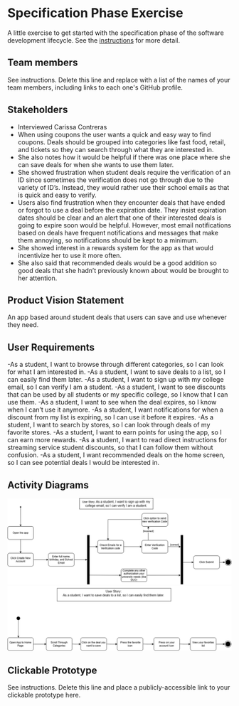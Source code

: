 # Specification Phase Exercise

A little exercise to get started with the specification phase of the software development lifecycle. See the [instructions](instructions.md) for more detail.

## Team members

See instructions. Delete this line and replace with a list of the names of your team members, including links to each one's GitHub profile.

## Stakeholders

- Interviewed Carissa Contreras
- When using coupons the user wants a quick and easy way to find coupons. Deals should be grouped into categories like fast food, retail, and tickets so they can search through what they are interested in. 
- She also notes how it would be helpful if there was one place where she can save deals 
for when she wants to use them later. 
- She showed frustration when student deals require the verification of an ID since sometimes the verification does not go through due to the variety of ID’s. Instead, they would rather use their school emails as that is quick and easy to verify. 
- Users also find frustration when they encounter deals that have ended or forgot to use a deal before the expiration date. They insist expiration dates should be clear and an alert that one of their interested deals is going to expire soon would be helpful. However, most email notifications based on deals have frequent notifications and messages that make them annoying, so notifications should be kept to a minimum.
- She showed interest in a rewards system for the app as that would incentivize her to use it more often. 
- She also said that recommended deals would be a good addition so good deals that she hadn’t previously known about would be brought to her attention.

## Product Vision Statement

An app based around student deals that users can save and use whenever they need.

## User Requirements

-As a student, I want to browse through different categories, so I can look for what I am interested in. 
-As a student, I want to save deals to a list, so I can easily find them later. 
-As a student, I want to sign up with my college email, so I can verify I am a student. 
-As a student, I want to see discounts that can be used by all students or my specific college, so I know that I can use them.
-As a student, I want to see when the deal expires, so I know when I can’t use it anymore.
-As a student, I want notifications for when a discount from my list is expiring, so I can use it before it expires. 
-As a student, I want to search by stores, so I can look through deals of my favorite stores. 
-As a student, I want to earn points for using the app, so I can earn more rewards. 
-As a student, I want to read direct instructions for streaming service student discounts, so that I can follow them without confusion.
-As a student, I want recommended deals on the home screen, so I can see potential deals I would be interested in.


## Activity Diagrams

![UML 1](Images/UML1.png)
![UML 2](Images/UML2.png)

## Clickable Prototype

See instructions. Delete this line and place a publicly-accessible link to your clickable prototype here.
